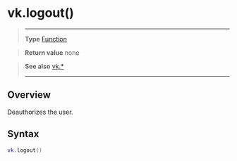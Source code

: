 # vk.logout()

> --------------------- ------------------------------------------------------------------------------------------
> __Type__              [Function](https://docs.coronalabs.com/api/type/Function.html)

> __Return value__      none

> __See also__          [vk.*](/plugin/vk/index.md)
> --------------------- ------------------------------------------------------------------------------------------

## Overview

Deauthorizes the user.

## Syntax
```lua
vk.logout()
```
